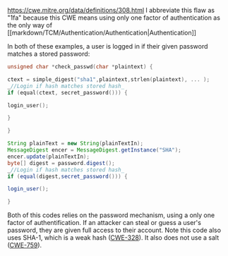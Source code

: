https://cwe.mitre.org/data/definitions/308.html
I abbreviate this flaw as "1fa" because this CWE means using only one factor of authentication as the only way of [[markdown/TCM/Authentication/Authentication|Authentication]] 

In both of these examples, a user is logged in if their given password matches a stored password:
```c
unsigned char *check_passwd(char *plaintext) {

ctext = simple_digest("sha1",plaintext,strlen(plaintext), ... );  
_//Login if hash matches stored hash_  
if (equal(ctext, secret_password())) {

login_user();

}

}
```
```java
String plainText = new String(plainTextIn);  
MessageDigest encer = MessageDigest.getInstance("SHA");  
encer.update(plainTextIn);  
byte[] digest = password.digest();  
_//Login if hash matches stored hash_  
if (equal(digest,secret_password())) {

login_user();

}
```
Both of this codes relies on the password mechanism, using a only one factor of authentification. If an attacker can steal or guess a user's password, they are given full access to their account. Note this code also uses SHA-1, which is a weak hash ([CWE-328](https://cwe.mitre.org/data/definitions/328.html)). It also does not use a salt ([CWE-759](https://cwe.mitre.org/data/definitions/759.html)).